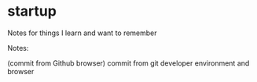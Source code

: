 # startup
Notes for things I learn and want to remember

Notes:

(commit from Github browser)
commit from git developer environment and browser
